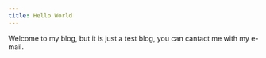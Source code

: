 ```yaml
---
title: Hello World
---
```

Welcome to my blog, but it is just a test blog, you can cantact me with my e-mail.
